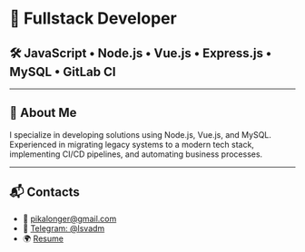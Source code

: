 # 🎯 **Fullstack Developer**  


## 🛠 JavaScript • Node.js • Vue.js • Express.js • MySQL • GitLab CI

---

## 🌟 About Me

I specialize in developing solutions using Node.js, Vue.js, and MySQL.  
Experienced in migrating legacy systems to a modern tech stack, implementing CI/CD pipelines, and automating business processes.

---



## 📬 Contacts

- 📧 [pikalonger@gmail.com](mailto:pikalonger@gmail.com)  
- 💬 [Telegram: @lsvadm](https://t.me/lsvadm)  
- 🌍 [Resume](https://sonylo.github.io/resume/)  


